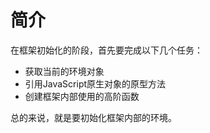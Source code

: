 # 简介
在框架初始化的阶段，首先要完成以下几个任务：
+ 获取当前的环境对象
+ 引用JavaScript原生对象的原型方法
+ 创建框架内部使用的高阶函数

总的来说，就是要初始化框架内部的环境。
